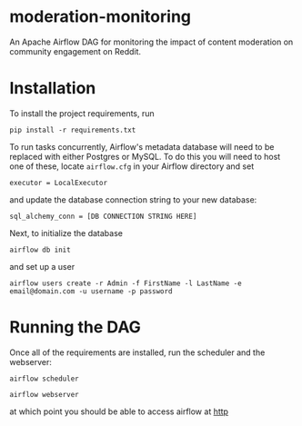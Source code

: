 # moderation-monitoring
An Apache Airflow DAG for monitoring the impact of content moderation on community engagement on Reddit.


# Installation
To install the project requirements, run
```
pip install -r requirements.txt
```

To run tasks concurrently, Airflow's metadata database will need to be replaced with either Postgres or MySQL. To do this you will need to host one of these, locate `airflow.cfg` in your Airflow directory and set
```
executor = LocalExecutor
```
and update the database connection string to your new database:
```
sql_alchemy_conn = [DB CONNECTION STRING HERE]
```

Next, to initialize the database
```
airflow db init
```

and set up a user
```
airflow users create -r Admin -f FirstName -l LastName -e email@domain.com -u username -p password
```

# Running the DAG
Once all of the requirements are installed, run the scheduler and the webserver:
```
airflow scheduler
```

```
airflow webserver
```

at which point you should be able to access airflow at [http](http://localhost:8080/)
